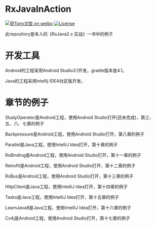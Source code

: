 # RxJavaInAction

[![@Tony沈哲 on weibo](https://img.shields.io/badge/weibo-%40Tony%E6%B2%88%E5%93%B2-blue.svg)](http://www.weibo.com/fengzhizi715)
[![License](https://img.shields.io/badge/license-Apache%202-lightgrey.svg)](https://www.apache.org/licenses/LICENSE-2.0.html)

此repository是本人的《RxJava2.x 实战》一书中的例子

# 开发工具
Android的工程采用Android Studio3.1开发，gradle版本是4.1。

Java的工程采用Intellij IDEA社区版开发。


# 章节的例子
StudyOperator是Android工程，使用Android Studio打开(还未完成)，第三、五、六、七章的例子

Backpressure是Android工程，使用Android Studio打开，第八章的例子

Parallel是Java工程，使用IntelliJ Idea打开，第十章的例子

RxBinding是Android工程，使用Android Studio打开，第十一章的例子

Retrofit是Android工程，使用Android Studio打开，第十二章的例子

RxBus是Android工程，使用Android Studio打开，第十三章的例子

HttpClient是Java工程，使用IntelliJ Idea打开，第十四章的例子

Tasks是Java工程，使用IntelliJ Idea打开，第十五章的例子

LearnJava8是Java工程，使用IntelliJ Idea打开，第十六章的例子

Cv4j是Android工程，使用Android Studio打开，第十七章的例子




